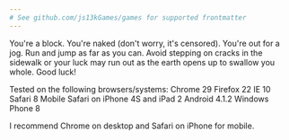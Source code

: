 ```yaml
---
# See github.com/js13kGames/games for supported frontmatter
---
```

You're a block. You're naked (don't worry, it's censored). You're out for a jog. Run and jump as far as you can. Avoid stepping on cracks in the sidewalk or your luck may run out as the earth opens up to swallow you whole. Good luck!

Tested on the following browsers/systems:
Chrome 29
Firefox 22
IE 10
Safari 8
Mobile Safari on iPhone 4S and iPad 2
Android 4.1.2
Windows Phone 8

I recommend Chrome on desktop and Safari on iPhone for mobile.